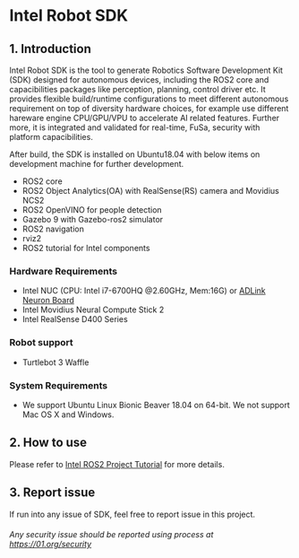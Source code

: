 # Intel Robot SDK

## 1. Introduction
Intel Robot SDK is the tool to generate Robotics Software Development Kit (SDK) designed for autonomous devices, including the ROS2 core and capacibilities packages like perception, planning, control driver etc. It provides flexible build/runtime configurations to meet different autonomous requirement on top of diversity hardware choices, for example use different hareware engine CPU/GPU/VPU to accelerate AI related features. Further more, it is integrated and validated for real-time, FuSa, security with platform capacibilities.

After build, the SDK is installed on Ubuntu18.04 with below items on development machine for further development.
* ROS2 core
* ROS2 Object Analytics(OA) with RealSense(RS) camera and Movidius NCS2
* ROS2 OpenVINO for people detection
* Gazebo 9 with Gazebo-ros2 simulator
* ROS2 navigation
* rviz2
* ROS2 tutorial for Intel components

### Hardware Requirements
* Intel NUC (CPU: Intel i7-6700HQ @2.60GHz, Mem:16G) or [ADLink Neuron Board](https://neuron.adlinktech.com/en/)
* Intel Movidius Neural Compute Stick 2
* Intel RealSense D400 Series

### Robot support
* Turtlebot 3 Waffle

### System Requirements
* We support Ubuntu Linux Bionic Beaver 18.04 on 64-bit. We not support Mac OS X and Windows.

## 2. How to use
Please refer to [Intel ROS2 Project Tutorial](https://intel.github.io/robot_devkit/) for more details.

## 3. Report issue
If run into any issue of SDK, feel free to report issue in this project.

###### *Any security issue should be reported using process at https://01.org/security*
